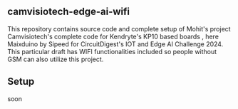 ## camvisiotech-edge-ai-wifi
This repository contains source code and complete setup of Mohit's project Camvisiotech's complete code for Kendryte's KP10 based boards , here Maixduino by Sipeed for CircuitDigest's IOT and Edge AI Challenge 2024. This particular draft has WIFI functionalities included so people without GSM can also utilize this project.

## Setup
soon
